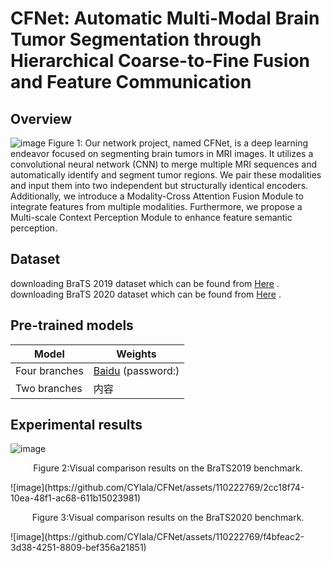 # CFNet: Automatic Multi-Modal Brain Tumor Segmentation through Hierarchical Coarse-to-Fine Fusion and Feature Communication
## Overview
![image](https://github.com/CYlala/CFNet/assets/110222769/c6e01214-6da6-4959-aee2-8c5e1270037a)
Figure 1: Our network project, named CFNet, is a deep learning endeavor focused on segmenting brain tumors in MRI images. It utilizes a convolutional neural network (CNN) to merge multiple MRI sequences and automatically identify and segment tumor regions. We pair these modalities and input them into two independent but structurally identical encoders. Additionally, we introduce a Modality-Cross Attention Fusion Module to integrate features from multiple modalities. Furthermore, we propose a Multi-scale Context Perception Module to enhance feature semantic perception.
## Dataset
downloading BraTS 2019 dataset which can be found from [Here](https://www.med.upenn.edu/cbica/brats2019/data.html "https://www.med.upenn.edu/cbica/brats2019/data.html") .
downloading BraTS 2020 dataset which can be found from [Here](https://www.med.upenn.edu/cbica/brats2020/data.html "https://www.med.upenn.edu/cbica/brats2020/data.html") .
## Pre-trained models
| Model | Weights | 
| --- | --- |
| Four branches |[Baidu](https://www.med.upenn.edu/cbica/brats2019/data.html "https://www.med.upenn.edu/cbica/brats2019/data.html") (password:) |
| Two branches | 内容 |
## Experimental results
![image](https://github.com/CYlala/CFNet/assets/110222769/a775b949-0138-495e-a2fe-8976a088d943)
<p align="center">  Figure 2:Visual comparison results on the BraTS2019 benchmark. </p>
![image](https://github.com/CYlala/CFNet/assets/110222769/2cc18f74-10ea-48f1-ac68-611b15023981)
<p align="center">  Figure 3:Visual comparison results on the BraTS2020 benchmark. </p>
![image](https://github.com/CYlala/CFNet/assets/110222769/f4bfeac2-3d38-4251-8809-bef356a21851)


